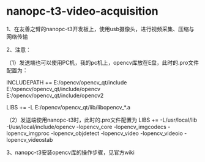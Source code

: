 # nanopc-t3-video-acquisition
1、在友善之臂的nanopc-t3开发板上，使用usb摄像头，进行视频采集、压缩与网络传输

2、注意：

（1）发送端也可以使用PC机，我的pc机上，opencv库放在E盘，此时的.pro文件配置为：

INCLUDEPATH += E:/opencv/opencv_qt/include\
               E:/opencv/opencv_qt/include/opencv\
               E:/opencv/opencv_qt/include/opencv2

LIBS += -L E:/opencv/opencv_qt/lib/libopencv_*.a


（2）发送端使用nanopc-t3时，此时的.pro文件配置为
LIBS += -L/usr/local/lib -I/usr/local/include/opencv -lopencv_core -lopencv_imgcodecs -lopencv_imgproc -lopencv_objdetect -lopencv_video -lopencv_videoio -lopencv_videostab

3、nanopc-t3安装opencv库的操作步骤，见官方wiki
